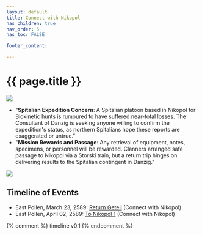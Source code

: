 ```yaml
---
layout: default
title: Connect with Nikopol
has_children: true
nav_order: 5
has_toc: FALSE

footer_content: 

---
```


# {{ page.title }}


![](https://img2.storyblok.com/4000x2323/filters:quality(90)/f/72501/5076x2948/1d79ad3218/pollen-thundestorm.png)

- "**Spitalian Expedition Concern**: A Spitalian platoon based in Nikopol for Biokinetic hunts is rumoured to have suffered near-total losses. The Consultant of Danzig is seeking anyone willing to confirm the expedition's status, as northern Spitalians hope these reports are exaggerated or untrue."
- "**Mission Rewards and Passage**: Any retrieval of equipment, notes, specimens, or personnel will be rewarded. Clanners arranged safe passage to Nikopol via a Storski train, but a return trip hinges on delivering results to the Spitalian contingent in Danzig."

![](https://i.imgur.com/N81zDfI.png)

## Timeline of Events

<!-- QueryToSerialize: LIST without ID region + ", " + timestamp + ": " + "["+ title + "](https://terra-campaigns.github.io/"+ regexreplace(file.path, ".md", "") + ") (" + parent + ")" FROM "degenesis/campaigns" WHERE contains(file.folder, this.file.folder) AND file.name != "index" SORT timestamp, nav_order asc -->
<!-- SerializedQuery: LIST without ID region + ", " + timestamp + ": " + "["+ title + "](https://terra-campaigns.github.io/"+ regexreplace(file.path, ".md", "") + ") (" + parent + ")" FROM "degenesis/campaigns" WHERE contains(file.folder, this.file.folder) AND file.name != "index" SORT timestamp, nav_order asc -->
- East Pollen, March 23, 2589: [Return Geteli](https://terra-campaigns.github.io/degenesis/campaigns/ConnectNikopol/ReturnGeteli) (Connect with Nikopol)
- East Pollen, April 02, 2589: [To Nikopol 1](https://terra-campaigns.github.io/degenesis/campaigns/ConnectNikopol/ToNikopol1) (Connect with Nikopol)
<!-- SerializedQuery END -->

{% comment %}
timeline v0.1
{% endcomment %}
